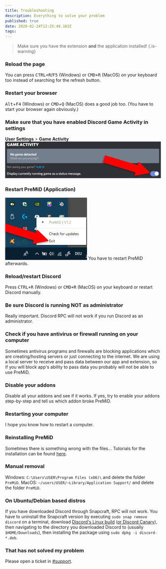 ```yaml
---
title: Troubleshooting
description: Everything to solve your problem
published: true
date: 2020-02-24T12:25:49.163Z
tags: 
---
```


> Make sure you have the extension **and** the application installed!
{.is-warning}

### Reload the page
You can press <kbd>CTRL+R</kbd>/<kbd>F5</kbd> (Windows) or <kbd>CMD+R</kbd> (MacOS) on your keyboard too instead of searching for the refresh button.

### Restart your browser
<kbd>Alt</kbd>+<kbd>F4</kbd> (Windows) or <kbd>CMD</kbd>+<kbd>Q</kbd> (MacOS) does a good job too. (You have to start your browser again obviously.)

### Make sure that you have enabled Discord Game Activity in settings
**User Settings** > **Game Activity**
![gameactivity_edited.png](/gameactivity_edited.png)

### Restart PreMiD (Application)
![quit.png](/quit.png)
You have to restart PreMiD afterwards.

### Reload/restart Discord
Press <kbd>CTRL+R</kbd> (Windows) or <kbd>CMD+R</kbd> (MacOS) on your keyboard or restart Discord manually.

### Be sure Discord is running NOT as administrator
Really important. Discord RPC will not work if you run Discord as an administrator.

### Check if you have antivirus or firewall running on your computer
Sometimes antivirus programs and firewalls are blocking applications which are creating/hosting servers or just connecting to the internet. We are using a local server to receive and pass data between our app and extension, so if you will block app's ability to pass data you probably will not be able to use PreMiD.

### Disable your addons
Disable all your addons and see if it works.
If yes, try to enable your addons step-by-step and tell us which addon broke PreMiD.

### Restarting your computer
I hope you know how to restart a computer.

### Reinstalling PreMiD
Sometimes there is something wrong with the files... Tutorials for the installation can be found [here](/install).

### Manual removal
Windows:	``C:\Users\USER\Program Files (x86)\`` and delete the folder ``PreMiD``.
MacOS: ``~/users/USER/~Library/Application Support/`` and delete the folder ``PreMiD``.

### On Ubuntu/Debian based distros
If you have downloaded Discord through Snapcraft, RPC will not work. You have to uninstall the Snapcraft version by executing ``sudo snap remove discord`` on a terminal, download [Discord's Linux build](https://discordapp.com/api/download?platform=linux) ([or Discord Canary](https://discordapp.com/api/canary/download?platform=linux)), then navigating to the directory you downloaded Discord to (usually ``$HOME/Downloads``), then installing the package using ``sudo dpkg -i discord-*.deb``.

### That has not solved my problem
Please open a ticket in [#support](https://discord.gg/WvfVZ8T).